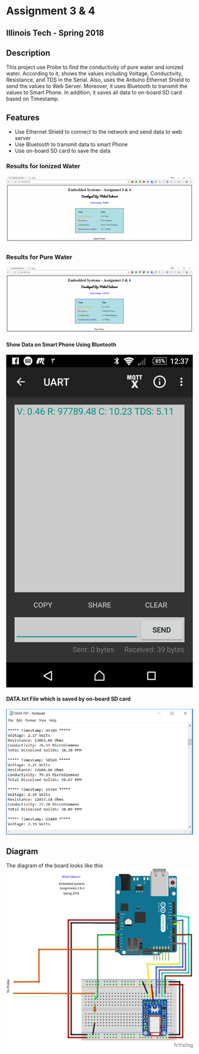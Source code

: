 # Assignment 3 & 4
## Illinois Tech - Spring 2018

## Description
This project use Probe to find the conductivity of pure water and ionized water. According to it, shows the values including Voltage, Conductivity, Resistance, and TDS in the Serial. Also, uses the Arduino Ethernet Shield to send the values to Web Server. Moreover, it uses Bluetooth to transmit the values to Smart Phone. In addition, it saves all data to on-board SD card based on Timestamp.  


## Features
* Use Ethernet Shield to connect to the network and send data to web server
* Use Bluetooth to transmit data to smart Phone
* Use on-board SD card to save the data

### Results for Ionized Water
![First](images/i.png "Ionized Water")

### Results for Pure Water
![Second](images/p.png "Pure Water")

#### Show Data on Smart Phone Using Bluetooth
![Third](images/blu.jpg "PASS")

#### DATA.txt File which is saved by on-board SD card
![Third](images/data.png "PASS")

## Diagram
The diagram of the board looks like this
![Diagram](images/Diagram.png "Diagram")
